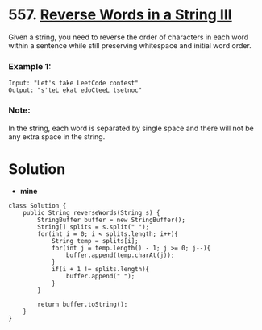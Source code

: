 # 557. [Reverse Words in a String III](https://leetcode.com/problems/reverse-words-in-a-string-iii/description/)

Given a string, you need to reverse the order of characters in each word within a sentence while still preserving whitespace and initial word order.

### Example 1:
    Input: "Let's take LeetCode contest"
    Output: "s'teL ekat edoCteeL tsetnoc"

### Note:
In the string, each word is separated by single space and there will not be any extra space in the string.

# Solution
* **mine**
```
class Solution {
    public String reverseWords(String s) {
        StringBuffer buffer = new StringBuffer();
        String[] splits = s.split(" ");
        for(int i = 0; i < splits.length; i++){
            String temp = splits[i];
            for(int j = temp.length() - 1; j >= 0; j--){
                buffer.append(temp.charAt(j));
            }
            if(i + 1 != splits.length){
                buffer.append(" ");   
            }
        }
        
        return buffer.toString();
    }
}
```
